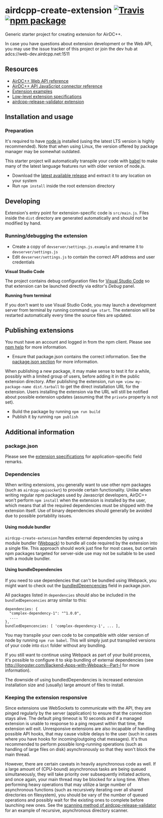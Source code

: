 # airdcpp-create-extension [![Travis][build-badge]][build] [![npm package][npm-badge]][npm]

Generic starter project for creating extension for AirDC++.

In case you have questions about extension development or the Web API, you may use the issue tracker of this project or join the dev hub at adcs://web-dev.airdcpp.net:1511

## Resources

- [AirDC++ Web API reference](http://apidocs.airdcpp.net)
- [AirDC++ API JavaScript connector reference](https://github.com/airdcpp-web/airdcpp-apisocket-js/blob/master/GUIDE.md)
- [Extension examples](https://github.com/airdcpp-web/airdcpp-extension-js/tree/master/examples)
- [Low-level extension specifications](https://github.com/airdcpp-web/airdcpp-extensions)
- [airdcpp-release-validator extension](https://github.com/maksis/airdcpp-release-validator)

## Installation and usage

### Preparation

It's required to have [node.js](https://nodejs.org) installed (using the latest LTS version is highly recommended). Note that when using Linux, the version offered by package manager may be somewhat outdated.

This starter project will automatically transpile your code with [babel](https://babeljs.io) to make many of the latest language features run with older version of node.js.

- Download the [latest available release](https://github.com/airdcpp-web/airdcpp-create-extension/releases) and extract it to any location on your system
- Run `npm install` inside the root extension directory

## Developing

Extension's entry point for extension-specific code is `src/main.js`. Files inside the `dist` directory are generated automatically and should not be modified by hand.

### Running/debugging the extension

- Create a copy of ``devserver/settings.js.example`` and rename it to ``devserver/settings.js``
- Edit ``devserver/settings.js`` to contain the correct API address and user credentials

**Visual Studio Code**

The project contains debug configuration files for [Visual Studio Code](https://code.visualstudio.com) so that extension can be launched directly via editor's *Debug* panel.

**Running from terminal**

If you don't want to use Visual Studio Code, you may launch a development server from terminal by running command `npm start`. The extension will be restarted automatically every time the source files are updated.


## Publishing extensions

You must have an account and logged in from the npm client. Please see [npm help](https://docs.npmjs.com/getting-started/publishing-npm-packages) for more information.

- Ensure that package.json contains the correct information. See the [package.json section](/#package.json) for more information.

When publishing a new package, it may make sense to test it for a while, possibly with a limited group of users, before adding it in the public extension directory. After publishing the extension, run `npm view my-package-name dist.tarball` to get the direct installation URL for the extension. Users installing the extension via the URL will still be notified about possible extension updates (assuming that the `private` property is not set).

- Build the package by running `npm run build`
- Publish it by running `npm publish`




## Additional information

### package.json

Please see the [extension specifications](https://github.com/airdcpp-web/airdcpp-extensions/#packagejson) for application-specific field remarks.

### Dependencies

When writing extensions, you generally want to use other npm packages (such as `airdcpp-apisocket`) to provide certain functionality. 
Unlike when writing regular npm packages used by Javascript developers, AirDC++ won't perform `npm install` when the extension is installed by the user, which means that all the required dependencies must be shipped with the extension itself. Use of binary dependencies should generally be avoided due to possible portability issues.

#### Using module bundler

`airdcpp-create-extension` handles external dependencies by using a module bundler ([Webpack](https://webpack.github.io/)) to bundle all code required by the extension into a single file. This approach should work just fine for most cases, but certain npm packages targeted for server-side use may not be suitable to be used with a module bundler.


#### Using bundleDependencies

If you need to use dependencies that can't be bundled using Webpack, you might want to check out the [bundledDepencencies](https://docs.npmjs.com/files/package.json#bundleddependencies) field in package.json.

All packages listed in `dependencies` should also be included in the `bundledDepencencies` array similar to this:

```
dependencies: {
  "complex-dependency-1": "^1.0.0",
  ....
},
bundledDepencencies: [ 'complex-dependency-1', ... ],
```

You may transpile your own code to be compatible with older version of node by running `npm run babel`. This will simply just put transpiled versions of your code into `dist` folder without any bundling.

If you still want to continue using Webpack as part of your build process, it's possible to configure it to skip bundling of external dependencies (see http://jlongster.com/Backend-Apps-with-Webpack--Part-I for more information).

The downside of using bundledDependencies is increased extension installation size and (usually) large amount of files to install.

### Keeping the extension responsive

Since extensions use WebSockets to communicate with the API, they are pinged regularly by the server (application) to ensure that the connection stays alive. The default ping timeout is 10 seconds and if a managed extension is unable to response to a ping request within that time, the extension will exit. Unresponsive extensions are also incapable of handling possible API hooks, that may cause visible delays to the user (such in cases where you have hooks for incoming/outgoing chat messages). It's thus recommended to perform possible long-running operations (such as handling of large files on disk) asynchronously so that they won't block the main thread. 

However, there are certain caveats in heavily asynchronous code as well. If a large amount of (CPU-bound) asynchronous tasks are being queued simultaneously, they will take priority over subsequently initiated actions, and once again, your main thread may be blocked for a long time. When performing heavy operations that may utilize a large number of asynchronous functions (such as recursively iterating over all shared directories on filesystem), you should be vary of the number of queued operations and possibly wait for the existing ones to complete before launching new ones. See the [scanning method of airdcpp-release-validator](https://github.com/maksis/airdcpp-release-validator/blob/master/src/Scanner.js) for an example of recursive, asynchronous directory scanner.

[build-badge]: https://img.shields.io/travis/airdcpp-web/airdcpp-create-extension/master.svg?style=flat-square
[build]: https://travis-ci.org/airdcpp-web/airdcpp-create-extension

[npm-badge]: https://img.shields.io/npm/v/airdcpp-create-extension.svg?style=flat-square
[npm]: https://www.npmjs.org/package/airdcpp-create-extension
